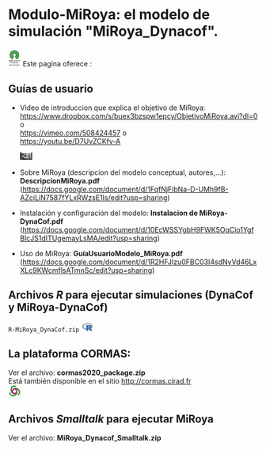 # Modulo-MiRoya: el modelo de simulación "MiRoya_Dynacof".

<img alt="openSource" src="openSource.png" style="width: 5%; height: 5%">
Este pagina oferece :

## Guías de usuario
  - Video de introduccion que explica el objetivo de MiRoya: 
      https://www.dropbox.com/s/buex3bzspw1epcy/ObjetivoMiRoya.avi?dl=0           o  
      https://vimeo.com/508424457                                                 o  
      https://youtu.be/D7UvZCKfv-A 
      
      <img alt="video" src="videoObjetivoMiRoya.png" style="width: 5%; height: 5%">
      
  - Sobre MiRoya (descripcion del modelo conceptual, autores,...): 
      **DescripcionMiRoya.pdf**
      (https://docs.google.com/document/d/1FqfNjFibNa-D-UMh9fB-AZciLiN7587fYLxRWzsE1Is/edit?usp=sharing) 
    <br>
  - Instalación y configuración del modelo: 
      **Instalacion de MiRoya-DynaCof.pdf**
      (https://docs.google.com/document/d/10EcWSSYgbH9FWK5OqCio1YgfBlcJS1dITUgemayLsMA/edit?usp=sharing) 
    <br>
  - Uso de MiRoya: 
    **GuíaUsuarioModelo_MiRoya.pdf**
      (https://docs.google.com/document/d/1R2HFJIzu0FBC03I4sdNyVd46LxXLc9KWcmflsATmnSc/edit?usp=sharing)
      
## Archivos *R* para ejecutar simulaciones (DynaCof y MiRoya-DynaCof)

`R-MiRoya_DynaCof.zip`  <img alt="R" src="R.png" style="width: 5%; height: 5%">


## La plataforma CORMAS: 

  Ver el archivo: **cormas2020_package.zip** 
    <br>
  Está también disponible en el sitio http://cormas.cirad.fr 
    <br>
<img alt="Smalltalk" src="cormas.png" style="width: 5%; height: 5%">

## Archivos *Smalltalk* para ejecutar MiRoya

  Ver el archivo: **MiRoya_Dynacof_Smalltalk.zip** 
